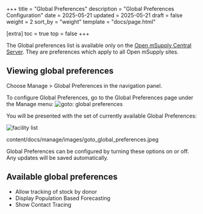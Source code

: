 +++
title = "Global Preferences"
description = "Global Preferences Configuration"
date =  2025-05-21
updated = 2025-05-21
draft = false
weight = 2
sort_by = "weight"
template = "docs/page.html"

[extra]
toc = true
top = false
+++

The Global preferences list is available only on the [Open mSupply Central Server](/docs/getting_started/central). They are preferences which apply to all Open mSupply sites.

## Viewing global preferences

Choose Manage > Global Preferences in the navigation panel.

To configure Global Preferences, go to the Global Preferences page under the Manage menu:
![goto: global preferences](/docs/manage/images/goto_global_preferences.png)

You will be presented with the set of currently available Global Preferences:

![facility list](/docs/manage/images/edit_global_preferences.png)

content/docs/manage/images/goto_global_preferences.jpeg

Global Preferences can be configured by turning these options on or off. Any updates will be saved automatically.

## Available global preferences

- Allow tracking of stock by donor
- Display Population Based Forecasting
- Show Contact Tracing
